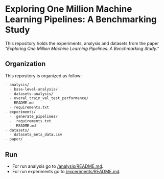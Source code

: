 # Exploring One Million Machine Learning Pipelines: A Benchmarking Study

This repository holds the experiments, analysis and datasets from the paper *"Exploring One Million Machine Learning Pipelines:
A Benchmarking Study.”*

## Organization

This repository is organized as follow:

```markdown
- analysis/
  - base-level-analysis/
  - datasets-analysis/
  - overal_train_val_test_performance/
  - README.md
  - requirements.txt
- experiments/
  -  generate_pipelines/
  -  requirements.txt
  -  README.md
- datasets/
  - datasets_meta_data.csv
- paper/
```

## Run

* For run analysis go to [/analysis/README.md](/analysis/README.md).
* For run experiments go to [/experiments/README.md](/experiments/README.md).

